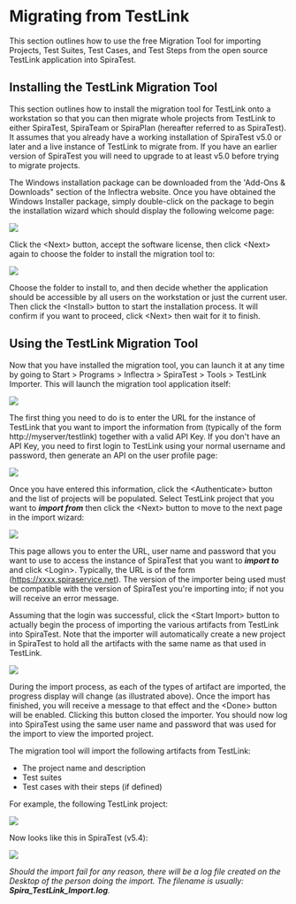 # Migrating from TestLink

This section outlines how to use the free Migration Tool for importing Projects, Test Suites, Test Cases, and Test Steps from the open source TestLink application into SpiraTest.

## Installing the TestLink Migration Tool

This section outlines how to install the migration tool for TestLink onto a workstation so that you can then migrate whole projects from TestLink to either SpiraTest, SpiraTeam or SpiraPlan (hereafter referred to as SpiraTest). It assumes that you already have a working installation of SpiraTest v5.0 or later and a live instance of TestLink to migrate from. If you have an earlier version of SpiraTest you will need to upgrade to at least v5.0 before trying to migrate projects.

The Windows installation package can be downloaded from the 'Add-Ons & Downloads" section of the Inflectra website. Once you have obtained the Windows Installer package, simply double-click on the package to begin the installation wizard which should display the following welcome page:

 ![](img/Migrating_from_TestLink_79.png)  


Click the <Next\> button, accept the software license, then click <Next\> again to choose the folder to install the migration tool to:

 ![](img/Migrating_from_TestLink_80.png)  


Choose the folder to install to, and then decide whether the application should be accessible by all users on the workstation or just the current user. Then click the <Install\> button to start the installation process. It will confirm if you want to proceed, click <Next\> then wait for it to finish.

## Using the TestLink Migration Tool

Now that you have installed the migration tool, you can launch it at any time by going to Start \> Programs \> Inflectra \> SpiraTest \> Tools \> TestLink Importer. This will launch the migration tool application itself:

![](img/Migrating_from_TestLink_81.png)

The first thing you need to do is to enter the URL for the instance of TestLink that you want to import the information from (typically of the form http://myserver/testlink) together with a valid API Key. If you don't have an API Key, you need to first login to TestLink using your normal username and password, then generate an API on the user profile page:

![](img/Migrating_from_TestLink_82.png)

Once you have entered this information, click the <Authenticate\> button and the list of projects will be populated. Select TestLink project that you want to ***import from*** then click the <Next\> button to move to the next page in the import wizard:

![](img/Migrating_from_TestLink_83.png)

This page allows you to enter the URL, user name and password that you want to use to access the instance of SpiraTest that you want to ***import to*** and click <Login\>. Typically, the URL is of the form (https://xxxx.spiraservice.net). The version of the importer being used must be compatible with the version of SpiraTest you're importing into; if not you will receive an error message.

Assuming that the login was successful, click the <Start Import\> button to actually begin the process of importing the various artifacts from TestLink into SpiraTest. Note that the importer will automatically create a new project in SpiraTest to hold all the artifacts with the same name as that used in TestLink.

 ![](img/Migrating_from_TestLink_84.png)  

During the import process, as each of the types of artifact are imported, the progress display will change (as illustrated above). Once the import has finished, you will receive a message to that effect and the <Done\> button will be enabled. Clicking this button closed the importer. You should now log into SpiraTest using the same user name and password that was used for the import to view the imported project.

The migration tool will import the following artifacts from TestLink:

- The project name and description
- Test suites
- Test cases with their steps (if defined)

For example, the following TestLink project:

![](img/Migrating_from_TestLink_85.png)

Now looks like this in SpiraTest (v5.4):

![](img/Migrating_from_TestLink_86.png)

*Should the import fail for any reason, there will be a log file created on the Desktop of the person doing the import. The filename is usually:
**Spira\_TestLink\_Import.log**.*